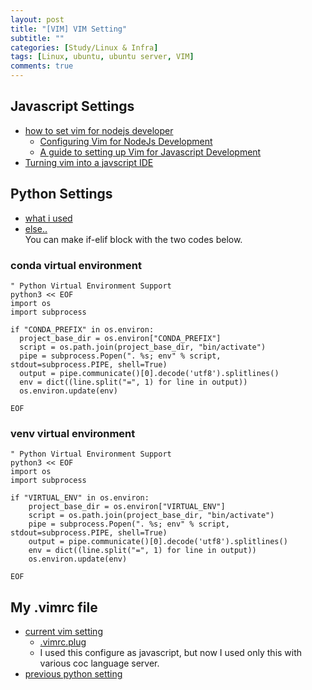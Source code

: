 ```yaml
---
layout: post
title: "[VIM] VIM Setting"
subtitle: ""
categories: [Study/Linux & Infra]
tags: [Linux, ubuntu, ubuntu server, VIM]
comments: true
---
```


## Javascript Settings

- [how to set vim for nodejs developer](https://www.google.com/search?q=how+to+setting+vim+for+nodejs+developer&oq=how+to+setting+vim+for+nodejs+developer&aqs=chrome..69i57.5175j0j9&sourceid=chrome&ie=UTF-8)
  - [Configuring Vim for NodeJs Development](https://theselfhostingblog.com/posts/configuring-vim-for-node-js-development/)
  - [A guide to setting up Vim for Javascript Development](https://freshman.tech/vim-javascript/)
- [Turning vim into a javscript IDE](https://maxim-danilov.github.io/vim-to-js-ide/)

## Python Settings

- [what i used](https://realpython.com/vim-and-python-a-match-made-in-heaven/)
- [else..](https://www.fullstackpython.com/vim.html)
\
You can make if-elif block with the two codes below.

### conda virtual environment

``` .vimrc
" Python Virtual Environment Support
python3 << EOF
import os
import subprocess

if "CONDA_PREFIX" in os.environ:
  project_base_dir = os.environ["CONDA_PREFIX"]
  script = os.path.join(project_base_dir, "bin/activate")
  pipe = subprocess.Popen(". %s; env" % script, stdout=subprocess.PIPE, shell=True)
  output = pipe.communicate()[0].decode('utf8').splitlines()
  env = dict((line.split("=", 1) for line in output))
  os.environ.update(env)

EOF
```

### venv virtual environment

``` .vimrc
" Python Virtual Environment Support
python3 << EOF
import os
import subprocess

if "VIRTUAL_ENV" in os.environ:
    project_base_dir = os.environ["VIRTUAL_ENV"]
    script = os.path.join(project_base_dir, "bin/activate")
    pipe = subprocess.Popen(". %s; env" % script, stdout=subprocess.PIPE, shell=True)
    output = pipe.communicate()[0].decode('utf8').splitlines()
    env = dict((line.split("=", 1) for line in output))
    os.environ.update(env)

EOF
```

## My .vimrc file

- [current vim setting](https://raw.githubusercontent.com/dev-onejun/dev-onejun.github.io/master/assets/file/vim/current_setting/.vimrc)
  - [.vimrc.plug](https://raw.githubusercontent.com/dev-onejun/dev-onejun.github.io/master/assets/file/vim/current_setting/.vimrc.plug)
  - I used this configure as javascript,
  but now I used only this with various coc language server.
- [previous python setting](https://raw.githubusercontent.com/dev-onejun/dev-onejun.github.io/master/assets/file/vim/previous_python_setting/.vimrc)

